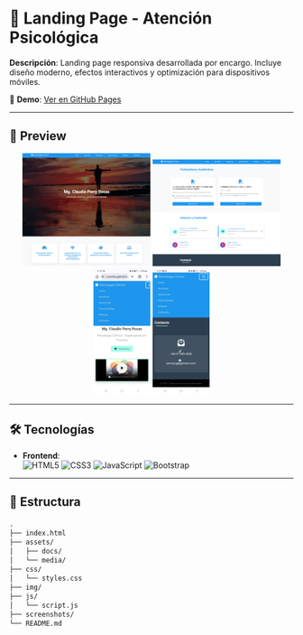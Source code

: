 # 🚀 Landing Page - Atención Psicológica  

**Descripción**: Landing page responsiva desarrollada por encargo. Incluye diseño moderno, efectos interactivos y optimización para dispositivos móviles.  

🔗 **Demo**: [Ver en GitHub Pages](https://jmcstoltze.github.io/landing-page-psicologia/)  

---

## 📸 Preview  
<div align="center">
  <img src="/screenshots/screenshot-lg-1.png" width="45%" alt="Vista desktop 1">
  <img src="/screenshots/screenshot-lg-2.png" width="45%" alt="Vista desktop 2">  
  <img src="/screenshots/screenshot-sm-1.jpg" width="20%" alt="Vista móvil 1">
  <img src="/screenshots/screenshot-sm-2.jpg" width="20%" alt="Vista móvil 2">  
</div>

---

## 🛠 Tecnologías  
- **Frontend**:  
  ![HTML5](https://img.shields.io/badge/HTML5-E34F26?style=flat&logo=html5&logoColor=white)
  ![CSS3](https://img.shields.io/badge/CSS3-1572B6?style=flat&logo=css3&logoColor=white)
  ![JavaScript](https://img.shields.io/badge/JavaScript-F7DF1E?style=flat&logo=javascript&logoColor=black)
  ![Bootstrap](https://img.shields.io/badge/Bootstrap-7952B3?style=flat&logo=bootstrap&logoColor=white)

---

## 📂 Estructura  
```plaintext
.
├── index.html
├── assets/
│   ├── docs/
│   └── media/
├── css/
│   └── styles.css
├── img/
├── js/
│   └── script.js
├── screenshots/
└── README.md
